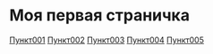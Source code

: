 <!DOCTYPE html>
<html lang="en">
<head>
    <meta charset="UTF-8">
    <meta http-equiv="X-UA-Compatible" content="IE=edge">
    <meta name="viewport" content="width=device-width, initial-scale=1.0">
    <title>Document</title>
    <link rel="stylesheet" href="style.css">
</head>
<body>
    <h1>Моя первая страничка</h1>
    <nav id="nav">
        <div class="logo"><a href="/"><img src="" alt="" scr="/images/logo.png"></a></div>
    </nav>
    <div class="menu">
    <a href="index001.html">Пункт001</a>
    <a href="index002.html">Пункт002</a>
    <a href="index003.html">Пункт003</a>
    <a href="index004.html">Пункт004</a>
    <a href="index005.html">Пункт005</a>
</body>
</html>
